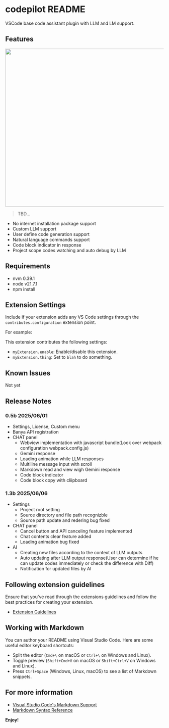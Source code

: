 # codepilot README

VSCode base code assistant plugin with LLM and LM support.

## Features

<img src="https://drive.google.com/uc?export=view&id=1qV7VZvm806HlfrpBSi7BdQxyBlBKnNt7" width="700" height="500"/>

> TBD...

- No internet installation package support
- Custom LLM support
- User define code generation support
- Natural language commands support
- Code block indicator in response
- Project scope codes watching and auto debug by LLM

## Requirements

- nvm 0.39.1
- node v21.7.1
- npm install

## Extension Settings

Include if your extension adds any VS Code settings through the `contributes.configuration` extension point.

For example:

This extension contributes the following settings:

* `myExtension.enable`: Enable/disable this extension.
* `myExtension.thing`: Set to `blah` to do something.

## Known Issues

Not yet

## Release Notes

### 0.5b 2025/06/01

- Settings, License, Custom menu
- Banya API registration
- CHAT panel
  - Webview implementation with javascript bundle(Look over webpack configuration webpack.config.js)
  - Gemini response
  - Loading animation while LLM responses
  - Multiline message input with scroll
  - Markdown read and view wigh Gemini response
  - Code block indicator
  - Code block copy with cliipboard

### 1.3b 2025/06/06

- Settings
  - Project root setting
  - Source directory and file path recognizble
  - Source path update and redering bug fixed
- CHAT panel
  - Cancel button and API canceling feature implemented
  - Chat contents clear feature added
  - Loading animation bug fixed
- AI
  - Creating new files according to the context of LLM outputs
  - Auto updating after LLM output response(User can determine if he can update codes immediately or check the difference with Diff)
  - Notification for updated files by AI

## Following extension guidelines

Ensure that you've read through the extensions guidelines and follow the best practices for creating your extension.

* [Extension Guidelines](https://code.visualstudio.com/api/references/extension-guidelines)

## Working with Markdown

You can author your README using Visual Studio Code. Here are some useful editor keyboard shortcuts:

* Split the editor (`Cmd+\` on macOS or `Ctrl+\` on Windows and Linux).
* Toggle preview (`Shift+Cmd+V` on macOS or `Shift+Ctrl+V` on Windows and Linux).
* Press `Ctrl+Space` (Windows, Linux, macOS) to see a list of Markdown snippets.

## For more information

* [Visual Studio Code's Markdown Support](http://code.visualstudio.com/docs/languages/markdown)
* [Markdown Syntax Reference](https://help.github.com/articles/markdown-basics/)

**Enjoy!**
